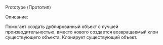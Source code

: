 Prototype (Прототип)

Описание:

Помогает создать дублированный объект с лучшей производительностью, 
вместо нового создается возвращаемый клон существующего объекта. Клонирует существующий объект.
